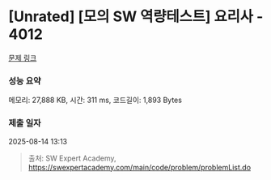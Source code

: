 # [Unrated] [모의 SW 역량테스트] 요리사 - 4012 

[문제 링크](https://swexpertacademy.com/main/code/problem/problemDetail.do?contestProbId=AWIeUtVakTMDFAVH) 

### 성능 요약

메모리: 27,888 KB, 시간: 311 ms, 코드길이: 1,893 Bytes

### 제출 일자

2025-08-14 13:13



> 출처: SW Expert Academy, https://swexpertacademy.com/main/code/problem/problemList.do